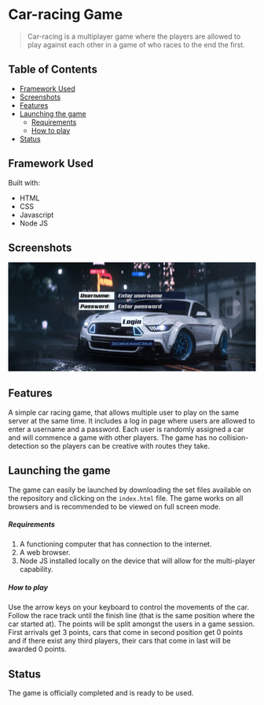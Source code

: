 # Car-racing Game

> Car-racing is a multiplayer game where the players are allowed to play against each other in a game of who races to the end the first.

## Table of Contents

* [Framework Used](#framework-used)
* [Screenshots](#screenshots)
* [Features](#features)
* [Launching the game](#launching-the-game)
  * [Requirements](#requirements)
  * [How to play](#how-to-play)
* [Status](#status)


## Framework Used

Built with:

- HTML
- CSS
- Javascript
- Node JS
  
## Screenshots

![Log in page](https://github.com/kashishmotwani/racecar-game/blob/master/img/log%20in%20page.jpeg)


## Features

A simple car racing game, that allows multiple user to play on the same server at the same time. It includes a log in page where users are allowed to enter a username and a password. Each user is randomly assigned a car and will commence a game with other players. The game has no collision-detection so the players can be creative with routes they take.


## Launching the game

The game can easily be launched by downloading the set files available on the repository and clicking on the `index.html` file. The game works on all browsers and is recommended to be viewed on full screen mode.

  ##### Requirements
  1. A functioning computer that has connection to the internet.
  2. A web browser.
  3. Node JS installed locally on the device that will allow for the multi-player capability.
  
  ##### How to play
  Use the arrow keys on your keyboard to control the movements of the car. Follow the race track until the finish line (that is the same position where the car started at). The points will be split amongst the users in a game session. First arrivals get 3 points, cars that come in second position get 0 points and if there exist any third players, their cars that come in last will be awarded 0 points.

## Status

The game is officially completed and is ready to be used.





